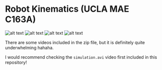 # Robot Kinematics (UCLA MAE C163A)

![alt text](https://i.imgur.com/se3mK0i.png?raw=true)
![alt text](https://i.imgur.com/BK0qOaV.png)
![alt text](https://i.imgur.com/mc9vZw6.png)
![alt text](https://i.imgur.com/8Y24aUT.png)

There are some videos included in the zip file, but it is definitely quite underwhelming hahaha.

I would recommend checking the `simulation.avi` video first included in this repository!
